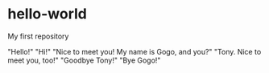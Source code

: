 # hello-world
My first repository

"Hello!"
"Hi!"
"Nice to meet you! My name is Gogo, and you?"
"Tony. Nice to meet you, too!"
"Goodbye Tony!"
"Bye Gogo!"

